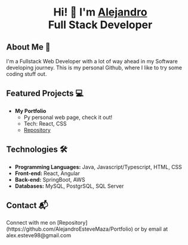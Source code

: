 <h1 align="center">Hi! 👋 I'm <a href="https://www.linkedin.com/in/alejandro-esteve-maza">Alejandro<a/> </br> <b>Full Stack Developer</b></h1>

<h2>About Me 🚀</h2>
I'm a Fullstack Web Developer with a lot of way ahead in my Software developing journey. This is my personal Github, where I like to try some coding stuff out.

<h2>Featured Projects 💻</h2>

- <b>My Portfolio</b>
  - Py personal web page, check it out!
  - Tech: React, CSS
  - [Repository](https://github.com/AlejandroEsteveMaza/Portfolio)

<h2>Technologies 🛠️</h2>

- <b>Programming Languages:</b> Java, Javascript/Typescript, HTML, CSS
- <b>Front-end:</b> React, Angular
- <b>Back-end:</b> SpringBoot, AWS
- <b>Databases:</b> MySQL, PostgrSQL, SQL Server

<h2>Contact 📬</h2>
Connect with me on [Repository](https://github.com/AlejandroEsteveMaza/Portfolio) or by email at alex.esteve98@gmail.com

<!--
**AlejandroEsteveMaza/AlejandroEsteveMaza** is a ✨ _special_ ✨ repository because its `README.md` (this file) appears on your GitHub profile.

Here are some ideas to get you started:

- 🔭 I’m currently working on ...
- 🌱 I’m currently learning ...
- 👯 I’m looking to collaborate on ...
- 🤔 I’m looking for help with ...
- 💬 Ask me about ...
- 📫 How to reach me: ...
- 😄 Pronouns: ...
- ⚡ Fun fact: ...
-->
